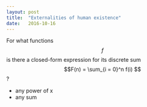 ```yaml
---
layout: post
title:  "Externalities of human existence"
date:   2016-10-16
---
```


For what functions $$f$$ is there a closed-form expression for its discrete sum $$F(n) = \sum_{i = 0}^n f(i) $$?

- any power of x
- any sum
